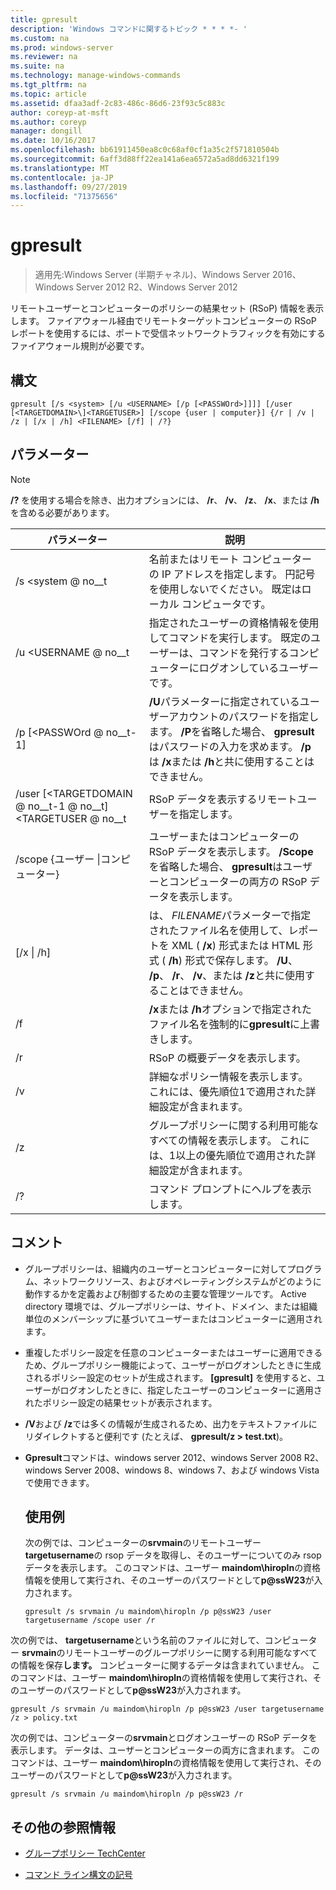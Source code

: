 ```yaml
---
title: gpresult
description: 'Windows コマンドに関するトピック * * * *- '
ms.custom: na
ms.prod: windows-server
ms.reviewer: na
ms.suite: na
ms.technology: manage-windows-commands
ms.tgt_pltfrm: na
ms.topic: article
ms.assetid: dfaa3adf-2c83-486c-86d6-23f93c5c883c
author: coreyp-at-msft
ms.author: coreyp
manager: dongill
ms.date: 10/16/2017
ms.openlocfilehash: bb61911450ea8c0c68af0cf1a35c2f571810504b
ms.sourcegitcommit: 6aff3d88ff22ea141a6ea6572a5ad8dd6321f199
ms.translationtype: MT
ms.contentlocale: ja-JP
ms.lasthandoff: 09/27/2019
ms.locfileid: "71375656"
---
```

# <a name="gpresult"></a>gpresult

>適用先:Windows Server (半期チャネル)、Windows Server 2016、Windows Server 2012 R2、Windows Server 2012

リモートユーザーとコンピューターのポリシーの結果セット (RSoP) 情報を表示します。
ファイアウォール経由でリモートターゲットコンピューターの RSoP レポートを使用するには、ポートで受信ネットワークトラフィックを有効にするファイアウォール規則が必要です。

## <a name="syntax"></a>構文

```
gpresult [/s <system> [/u <USERNAME> [/p [<PASSWOrd>]]]] [/user [<TARGETDOMAIN>\]<TARGETUSER>] [/scope {user | computer}] {/r | /v | /z | [/x | /h] <FILENAME> [/f] | /?}
```

## <a name="parameters"></a>パラメーター

> [!NOTE]
> **/?** を使用する場合を除き、出力オプションには、 **/r**、 **/v**、 **/z**、 **/x**、または **/h**を含める必要があります。

|                パラメーター                 |                                                                                                     説明                                                                                                      |
|------------------------------------------|----------------------------------------------------------------------------------------------------------------------------------------------------------------------------------------------------------------------|
|              /s \<system @ no__t               |                                                  名前またはリモート コンピューターの IP アドレスを指定します。 円記号を使用しないでください。 既定はローカル コンピュータです。                                                   |
|             /u \<USERNAME @ no__t              |                                指定されたユーザーの資格情報を使用してコマンドを実行します。 既定のユーザーは、コマンドを発行するコンピューターにログオンしているユーザーです。                                 |
|            /p [\<PASSWOrd @ no__t-1]             |            **/U**パラメーターに指定されているユーザーアカウントのパスワードを指定します。 **/P**を省略した場合、 **gpresult**はパスワードの入力を求めます。 **/p**は **/x**または **/h**と共に使用することはできません。            |
| /user [\<TARGETDOMAIN @ no__t-1 @ no__t] \<TARGETUSER @ no__t |                                                                            RSoP データを表示するリモートユーザーを指定します。                                                                             |
|      /scope {ユーザー &#124;コンピューター}       |                                ユーザーまたはコンピューターの RSoP データを表示します。 **/Scope**を省略した場合、 **gpresult**はユーザーとコンピューターの両方の RSoP データを表示します。                                 |
|        [/x &#124; /h] <FILENAME>         | は、 *FILENAME*パラメーターで指定されたファイル名を使用して、レポートを XML ( **/x**) 形式または HTML 形式 ( **/h**) 形式で保存します。 **/U**、 **/p**、 **/r**、 **/v**、または **/z**と共に使用することはできません。 |
|                    /f                    |                                                           **/x**または **/h**オプションで指定されたファイル名を強制的に**gpresult**に上書きします。                                                           |
|                    /r                    |                                                                                             RSoP の概要データを表示します。                                                                                              |
|                    /v                    |                                                    詳細なポリシー情報を表示します。 これには、優先順位1で適用された詳細設定が含まれます。                                                    |
|                    /z                    |                                     グループポリシーに関する利用可能なすべての情報を表示します。 これには、1以上の優先順位で適用された詳細設定が含まれます。                                      |
|                    /?                    |                                                                                         コマンド プロンプトにヘルプを表示します。                                                                                         |

## <a name="remarks"></a>コメント
- グループポリシーは、組織内のユーザーとコンピューターに対してプログラム、ネットワークリソース、およびオペレーティングシステムがどのように動作するかを定義および制御するための主要な管理ツールです。 Active directory 環境では、グループポリシーは、サイト、ドメイン、または組織単位のメンバーシップに基づいてユーザーまたはコンピューターに適用されます。
- 重複したポリシー設定を任意のコンピューターまたはユーザーに適用できるため、グループポリシー機能によって、ユーザーがログオンしたときに生成されるポリシー設定のセットが生成されます。 **[gpresult]** を使用すると、ユーザーがログオンしたときに、指定したユーザーのコンピューターに適用されたポリシー設定の結果セットが表示されます。
- **/V**および **/z**では多くの情報が生成されるため、出力をテキストファイルにリダイレクトすると便利です (たとえば、 **gpresult/z > test.txt**)。
- **Gpresult**コマンドは、windows server 2012、windows Server 2008 R2、windows Server 2008、windows 8、windows 7、および windows Vista で使用できます。
  ## <a name="examples"></a>使用例
  次の例では、コンピューターの**srvmain**のリモートユーザー **targetusername**の rsop データを取得し、そのユーザーについてのみ rsop データを表示します。 このコマンドは、ユーザー **maindom\hiropln**の資格情報を使用して実行され、そのユーザーのパスワードとして<strong>p@ssW23</strong>が入力されます。

  ```
  gpresult /s srvmain /u maindom\hiropln /p p@ssW23 /user targetusername /scope user /r
  ```
  
次の例では、 **targetusername**という名前のファイルに対して、コンピューター **srvmain**のリモートユーザーのグループポリシーに関する利用可能なすべての情報を保存**します。** コンピューターに関するデータは含まれていません。 このコマンドは、ユーザー **maindom\hiropln**の資格情報を使用して実行され、そのユーザーのパスワードとして<strong>p@ssW23</strong>が入力されます。

  ```
  gpresult /s srvmain /u maindom\hiropln /p p@ssW23 /user targetusername /z > policy.txt
  ```
  
次の例では、コンピューターの**srvmain**とログオンユーザーの RSoP データを表示します。 データは、ユーザーとコンピューターの両方に含まれます。 このコマンドは、ユーザー **maindom\hiropln**の資格情報を使用して実行され、そのユーザーのパスワードとして<strong>p@ssW23</strong>が入力されます。

  ```
  gpresult /s srvmain /u maindom\hiropln /p p@ssW23 /r
  ```
  
## <a name="additional-references"></a>その他の参照情報
- [グループポリシー TechCenter](https://go.microsoft.com/fwlink/?LinkID=145531)

- [コマンド ライン構文の記号](command-line-syntax-key.md)
